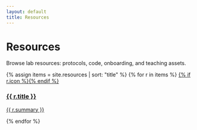 ```yaml
---
layout: default
title: Resources
---
```


<div class="container-xxl py-4">
  <h1 class="mb-4">Resources</h1>
  <p class="text-muted">Browse lab resources: protocols, code, onboarding, and teaching assets.</p>

  <div class="resources-grid">
    {% assign items = site.resources | sort: "title" %}
    {% for r in items %}
      <a class="resource-card" href="{{ r.link | default: r.url }}">
        {% if r.icon %}<img class="resource-card__icon" src="{{ r.icon }}" alt="">{% endif %}
        <h3 class="h6 mb-1">{{ r.title }}</h3>
        <p class="small text-muted mb-0">{{ r.summary }}</p>
      </a>
    {% endfor %}
  </div>
</div>
